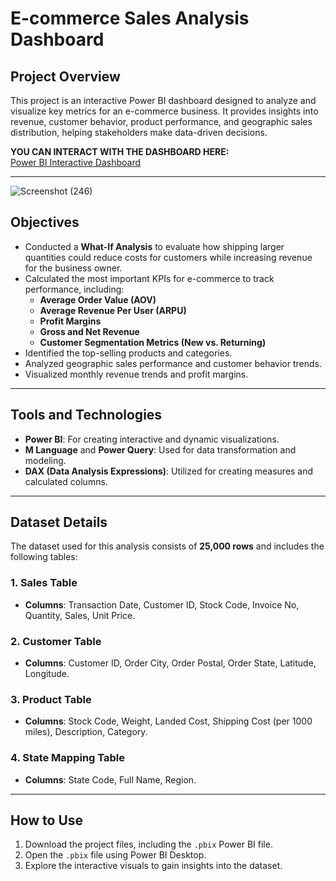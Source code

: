 # E-commerce Sales Analysis Dashboard

## Project Overview  
This project is an interactive Power BI dashboard designed to analyze and visualize key metrics for an e-commerce business. It provides insights into revenue, customer behavior, product performance, and geographic sales distribution, helping stakeholders make data-driven decisions.

**YOU CAN INTERACT WITH THE DASHBOARD HERE:**  
[Power BI Interactive Dashboard](https://app.powerbi.com/view?r=eyJrIjoiNzFmZTNiNzgtZWI4OC00YmI3LWFhYzMtYjU4ZDA3YTllZDI4IiwidCI6IjJiNzczZDk5LWYyMjktNDcwNC1iNTYyLTVhMzE5ODgzMTc3OSIsImMiOjh9&pageName=a575f6de5f70d689f666)  

---
![Screenshot (246)](https://github.com/user-attachments/assets/77ad3ec7-d395-4356-a48d-ca6e4555e206)


  ## Objectives  
- Conducted a **What-If Analysis** to evaluate how shipping larger quantities could reduce costs for customers while increasing revenue for the business owner.  
- Calculated the most important KPIs for e-commerce to track performance, including:  
  - **Average Order Value (AOV)**  
  - **Average Revenue Per User (ARPU)**  
  - **Profit Margins**  
  - **Gross and Net Revenue**  
  - **Customer Segmentation Metrics (New vs. Returning)**  
- Identified the top-selling products and categories.  
- Analyzed geographic sales performance and customer behavior trends.  
- Visualized monthly revenue trends and profit margins.  


---
## Tools and Technologies  
- **Power BI**: For creating interactive and dynamic visualizations.  
- **M Language** and **Power Query**: Used for data transformation and modeling.  
- **DAX (Data Analysis Expressions)**: Utilized for creating measures and calculated columns.  
---

## Dataset Details  
The dataset used for this analysis consists of **25,000 rows** and includes the following tables:  
### 1. **Sales Table**  
   - **Columns**: Transaction Date, Customer ID, Stock Code, Invoice No, Quantity, Sales, Unit Price.  
### 2. **Customer Table**  
   - **Columns**: Customer ID, Order City, Order Postal, Order State, Latitude, Longitude.  
### 3. **Product Table**  
   - **Columns**: Stock Code, Weight, Landed Cost, Shipping Cost (per 1000 miles), Description, Category.  
### 4. **State Mapping Table**  
   - **Columns**: State Code, Full Name, Region.  
---

## How to Use  
1. Download the project files, including the `.pbix` Power BI file.  
2. Open the `.pbix` file using Power BI Desktop.  
3. Explore the interactive visuals to gain insights into the dataset.  



